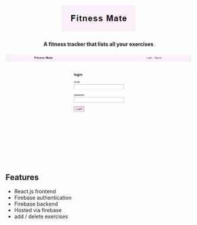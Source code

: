 <h1 align="center">
  <br>
  <a href="https://bit.ly/3Q8G5MJ" target="_blank"><img src="./img/fitness-mate.PNG" alt="Fitness Mate" width="200"></a>
</h1>

<h4 align="center">A fitness tracker that lists all your exercises</h4>

![GIF demo](./img/fitness-mate.gif)


## Features

* React.js frontend
* Firebase authentication
* Firebase backend 
* Hosted via firebase
* add / delete exercises
